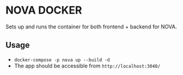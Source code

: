 # NOVA DOCKER 
Sets up and runs the container for both frontend + backend for NOVA.


## Usage
- `docker-compose -p nova up --build -d`
- The app should be accessible from `http://localhost:3040/`

